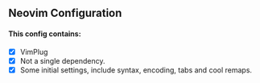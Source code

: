 ## Neovim Configuration

#### This config contains:

- [X] VimPlug
- [X] Not a single dependency.
- [X] Some initial settings, include syntax, encoding, tabs and cool remaps.
